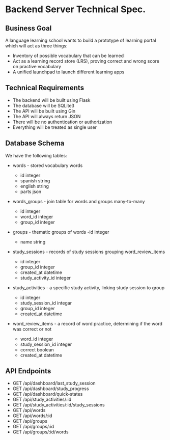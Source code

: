 # Backend Server Technical Spec. 

## Business Goal

A language learning school wants to build a prototype of learning portal which will act as three things:
- Inventory of possible vocabulary that can be learned
- Act as a learning record store (LRS), proving correct and wrong score on practive vocabulary
- A unified launchpad to launch different learning apps

## Technical Requirements

- The backend will be built using Flask
- The database will be SQLite3
- The API will be built using Gin
- The API will always return JSON
- There will be no authentication or authorization
- Everything will be treated as single user

## Database Schema

We have the following tables:
- words - stored vocabulary words
    - id integer
    - spanish string
    - english string
    - parts json

- words_groups - join table for words and groups
many-to-many
    - id integer
    - word_id integer
    - group_id integer
    
- groups - thematic groups of words
    -id integer
    - name string

- study_sessions - records of study sessions grouping word_review_items
    - id integer
    - group_id integer
    - created_at datetime
    - study_activity_id integer
    
- study_activities - a specific study activity, linking study session to group
    - id integer
    - study_session_id integar
    - group_id integer
    - created_at datetime

- word_review_items - a record of word practice, determining if the word was correct or not
    - word_id integer
    - study_session_id integer
    - correct boolean
    - created_at datetime


## API Endpoints
- GET /api/dashboard/last_study_session
- GET /api/dashboard/study_progress
- GET /api/dashboard/quick-states
- GET /api/study_activities/:id
- GET /api/study_activities/:id/study_sessions
- GET /api/words
- GET /api/words/:id
- GET /api/groups
- GET /api/groups/:id
- GET /api/groups/:id/words

